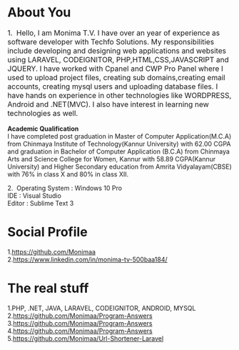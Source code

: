 <h1>About You</h1>
<p style="font-size:16px;">
1. &nbsp;Hello, I am Monima T.V. I have over an year of experience as software developer with Techfo Solutions. My responsibilities include developing and designing web applications and websites using LARAVEL, CODEIGNITOR, PHP,HTML,CSS,JAVASCRIPT and JQUERY. I have worked with Cpanel and CWP Pro Panel where I used to upload project files, creating sub domains,creating email accounts, creating mysql users and uploading database files. I have hands on experience in other technologies like WORDPRESS, Android and .NET(MVC). I also have interest in learning new technologies as well.

<b>Academic Qualification</b><br>
I have completed post graduation in Master of Computer Application(M.C.A) from Chinmaya Institute of Technology(Kannur University) with 62.00 CGPA and graduation in Bachelor of Computer Application (B.C.A) from Chinmaya Arts and Science College for Women, Kannur with 58.89 CGPA(Kannur University) and Higher Secondary education from Amrita Vidyalayam(CBSE) with 76% in class X and 80% in class XII.
		
2.&nbsp;&nbsp;Operating System : Windows 10 Pro<br>
		  IDE : Visual Studio<br>
			Editor : Sublime Text 3<br>
	
	
<h1>Social Profile</h1>

1.https://github.com/Monimaa<br>
2.https://www.linkedin.com/in/monima-tv-500baa184/

<h1>The real stuff</h2>

1.PHP, .NET, JAVA, LARAVEL, CODEIGNITOR, ANDROID, MYSQL<br>
2.https://github.com/Monimaa/Program-Answers<br>
3.https://github.com/Monimaa/Program-Answers<br>
4.https://github.com/Monimaa/Program-Answers<br>
5.https://github.com/Monimaa/Url-Shortener-Laravel
	
	
	
	
</p>
			
